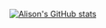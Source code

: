 [![Alison's GitHub stats](https://github-readme-stats.vercel.app/api?username=Alison-Doyle&show_icons=true&theme=tokyonight)](https://github.com/anuraghazra/github-readme-stats)
